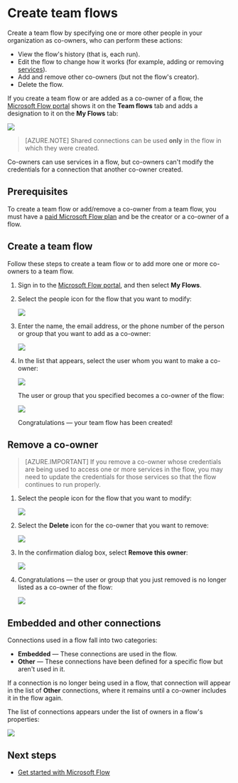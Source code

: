 <properties
    pageTitle="Learn how to add other owners to a flow and create team flows | Microsoft Flow"
    description="Microsoft Flow makes it easy automate repetitive tasks. You can add users or groups as owners and collaborate with them to design and manage your flows."
    services=""
    suite="flow"
    documentationCenter="na"
    authors="aftowen"
    manager="anneta"
    editor=""
    tags=""/>

<tags
   ms.service="flow"
   ms.devlang="na"
   ms.topic="article"
   ms.tgt_pltfrm="na"
   ms.workload="na"
   ms.date="02/03/2017"
   ms.author="anneta"/>

# Create team flows #
Create a team flow by specifying one or more other people in your organization as co-owners, who can perform these actions:

- View the flow's history (that is, each run).
- Edit the flow to change how it works (for example, adding or removing [services](https://flow.microsoft.com/services/)).
- Add and remove other co-owners (but not the flow's creator).
- Delete the flow.

If you create a team flow or are added as a co-owner of a flow, the [Microsoft Flow portal](https://flow.microsoft.com) shows it on the **Team flows** tab and adds a designation to it on the **My Flows** tab:

![](./media/create-team-flows/addowner5.png)

>[AZURE.NOTE] Shared connections can be used **only** in the flow in which they were created.

Co-owners can use services in a flow, but co-owners can't modify the credentials for a connection that another co-owner created.

## Prerequisites ##
To create a team flow or add/remove a co-owner from a team flow, you must have a [paid Microsoft Flow plan](https://flow.microsoft.com/pricing/) and be the creator or a co-owner of a flow.

## Create a team flow ##
Follow these steps to create a team flow or to add more one or more co-owners to a team flow.

1. Sign in to the [Microsoft Flow portal](https://flow.microsoft.com), and then select **My Flows**.

1. Select the people icon for the flow that you want to modify:

     ![](./media/create-team-flows/addowner1.png)

1. Enter the name, the email address, or the phone number of the person or group that you want to add as a co-owner:

     ![](./media/create-team-flows/addowner2.png)

1. In the list that appears, select the user whom you want to make a co-owner:

     ![](./media/create-team-flows/addowner3.png)

	 The user or group that you specified becomes a co-owner of the flow:

     ![](./media/create-team-flows/addowner4.png)

	 Congratulations &mdash; your team flow has been created!

## Remove a co-owner ##

>[AZURE.IMPORTANT] If you remove a co-owner whose credentials are being used to access one or more services in the flow, you may need to update the credentials for those services so that the flow continues to run properly.

1. Select the people icon for the flow that you want to modify:

     ![](./media/create-team-flows/removeowner1.png)

2. Select the **Delete** icon for the co-owner that you want to remove:

     ![](./media/create-team-flows/removeowner2.png)

3. In the confirmation dialog box, select **Remove this owner**:

     ![](./media/create-team-flows/removeowner3.png)

4. Congratulations &mdash; the user or group that you just removed is no longer listed as a co-owner of the flow:

     ![](./media/create-team-flows/removeowner4.png)

## Embedded and other connections
Connections used in a flow fall into two categories:

- **Embedded** &mdash; These connections are used in the flow.
- **Other** &mdash; These connections have been defined for a specific flow but aren't used in it.

If a connection is no longer being used in a flow, that connection will appear in the list of **Other** connections, where it remains until a co-owner includes it in the flow again.

The list of connections appears under the list of owners in a flow's properties:

![](./media/create-team-flows/embeddedconnections.png)

## Next steps

- [Get started with Microsoft Flow](./getting-started.md)

